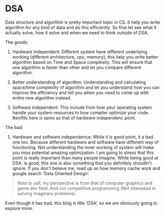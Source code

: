 # DSA

Data structure and algorithm is pretty important topic in CS. It help you write algorithm for any kind of data and do this efficiently. So first let see what it actually solve, how it solve and when we need to think outside of DSA.

The goods:

1. Hardware independent: Different system have different underlying working (different architecture, cpu, memory), this help you write better algorithm based on Time and Space complexity. This will ensure that one algorithm is faster than other and let you compare different algorithm.

2. Better understanding of algorithm: Understanding and calculating space/time complexity of algorithm and let you understand how you can improve the efficiency and tell you when you need to come up with enitre new algorithm instead.

3. Software independent: This include from how your operating system handle your system resources to how compiler optimize your code. Benifits here is same as that of hardware independenc point.

The bad:

1. Hardware and software independence: While it is good point, it a bad one too. Because different hardware and software have different way of functioning. Not understanding the inner working of system will make you miss potential amazing optimization. I am going to stress that this point is really important than many people imagine. While being good at DSA, is good, this one is also something that you definitely shoudln't ignore. If you don't believe me, read up on how memory cache work and google search 'Data Oriented Design'.

> Note to yall, my perspective is from that of computer graphics and game dev field. And not competitive programming (Not interested in solving imaginary problems).

Even though it has bad, this blog is title 'DSA', so we are obviously going to explore more.